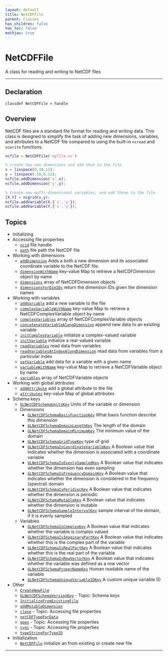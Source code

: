 ```yaml
---
layout: default
title: NetCDFFile
parent: Classes
has_children: false
has_toc: false
mathjax: true
---
```


#  NetCDFFile

A class for reading and writing to NetCDF files


---

## Declaration

<div class="language-matlab highlighter-rouge"><div class="highlight"><pre class="highlight"><code>classdef NetCDFFile < handle</code></pre></div></div>

## Overview
 
  NetCDF files are a standard file format for reading and writing data.
  This class is designed to simplify the task of adding new dimensions,
  variables, and attributes to a NetCDF file compared to using the
  built-in `ncread` and `ncwrite` functions.
 
  ```matlab
  ncfile = NetCDFFile('myfile.nc')
 
  % create two new dimensions and add them to the file
  x = linspace(0,10,11);
  y = linspace(-10,0,11);
  ncfile.addDimension('x',x);
  ncfile.addDimension('y',y);
 
  % Create new multi-dimensional variables, and add those to the file
  [X,Y] = ncgrid(x,y);
  ncfile.addVariable(X,{'x','y'});
  ncfile.addVariable(Y,{'x','y'});
  ```
 
                 
  


## Topics
+ Initializing
+ Accessing file properties
  + [`ncid`](/classes/netcdffile/ncid.html) file handle
  + [`path`](/classes/netcdffile/path.html) file path the NetCDF file
+ Working with dimensions
  + [`addDimension`](/classes/netcdffile/adddimension.html) Adds a both a new dimension and its associated coordinate variable to the NetCDF file.
  + [`dimensionWithName`](/classes/netcdffile/dimensionwithname.html) key-value Map to retrieve a NetCDFDimension object by name
  + [`dimensions`](/classes/netcdffile/dimensions.html) array of NetCDFDimension objects
  + [`dimensionsForDimIDs`](/classes/netcdffile/dimensionsfordimids.html) return the dimension IDs given the dimension names
+ Working with variables
  + [`addVariable`](/classes/netcdffile/addvariable.html) add a new variable to the file
  + [`complexVariableWithName`](/classes/netcdffile/complexvariablewithname.html) key-value Map to retrieve a NetCDFComplexVariable object by name
  + [`complexVariables`](/classes/netcdffile/complexvariables.html) array of NetCDFComplexVariable objects
  + [`concatenateVariableAlongDimension`](/classes/netcdffile/concatenatevariablealongdimension.html) append new data to an existing variable
  + [`initComplexVariable`](/classes/netcdffile/initcomplexvariable.html) initialize a complex-valued variable
  + [`initVariable`](/classes/netcdffile/initvariable.html) initialize a real-valued variable
  + [`readVariables`](/classes/netcdffile/readvariables.html) read data from variables
  + [`readVariablesAtIndexAlongDimension`](/classes/netcdffile/readvariablesatindexalongdimension.html) read data from variables from a particular index
  + [`setVariable`](/classes/netcdffile/setvariable.html) add data for a variable with a given name
  + [`variableWithName`](/classes/netcdffile/variablewithname.html) key-value Map to retrieve a NetCDFVariable object by name
  + [`variables`](/classes/netcdffile/variables.html) array of NetCDFVariable objects
+ Working with global attributes
  + [`addAttribute`](/classes/netcdffile/addattribute.html) add a global attribute to the file
  + [`attributes`](/classes/netcdffile/attributes.html) key-value Map of global attributes
+ Schema keys
  + [`GLNetCDFSchemaUnitsKey`](/classes/netcdffile/glnetcdfschemaunitskey.html) Units of the variable or dimension
  + Dimensions
    + [`GLNetCDFSchemaBasisFunctionKey`](/classes/netcdffile/glnetcdfschemabasisfunctionkey.html) What basis function describe this dimension
    + [`GLNetCDFSchemaDomainLengthKey`](/classes/netcdffile/glnetcdfschemadomainlengthkey.html) The length of the domain
    + [`GLNetCDFSchemaDomainMinimumKey`](/classes/netcdffile/glnetcdfschemadomainminimumkey.html) The minimum value of the domain
    + [`GLNetCDFSchemaGridTypeKey`](/classes/netcdffile/glnetcdfschemagridtypekey.html) type of grid
    + [`GLNetCDFSchemaIsCoordinateVariableKey`](/classes/netcdffile/glnetcdfschemaiscoordinatevariablekey.html) A Boolean value that indicates whether the dimension is associated with a coordinate variable
    + [`GLNetCDFSchemaIsEvenlySampledKey`](/classes/netcdffile/glnetcdfschemaisevenlysampledkey.html) A Boolean value that indicates whether the dimension has even sampling
    + [`GLNetCDFSchemaIsFrequencyDomainKey`](/classes/netcdffile/glnetcdfschemaisfrequencydomainkey.html) A Boolean value that indicates whether the dimension is considered in the frequency (spectral) domain
    + [`GLNetCDFSchemaIsPeridiocKey`](/classes/netcdffile/glnetcdfschemaisperidiockey.html) A Boolean value that indicates whether the dimension is periodic
    + [`GLNetCDFSchemaMutableKey`](/classes/netcdffile/glnetcdfschemamutablekey.html) A Boolean value that indicates whether the dimension is mutable
    + [`GLNetCDFSchemaSampleIntervalKey`](/classes/netcdffile/glnetcdfschemasampleintervalkey.html) sample interval of the domain, if it is evenly sampled
  + Variables
    + [`GLNetCDFSchemaIsComplexKey`](/classes/netcdffile/glnetcdfschemaiscomplexkey.html) A Boolean value that indicates whether the variable is complex valued
    + [`GLNetCDFSchemaIsImaginaryPartKey`](/classes/netcdffile/glnetcdfschemaisimaginarypartkey.html) A Boolean value that indicates whether this is the complex part of the variable
    + [`GLNetCDFSchemaIsRealPartKey`](/classes/netcdffile/glnetcdfschemaisrealpartkey.html) A Boolean value that indicates whether this is the real part of the variable
    + [`GLNetCDFSchemaIsRowVectorKey`](/classes/netcdffile/glnetcdfschemaisrowvectorkey.html) A Boolean value that indicates whether the variable was defined as a row vector
    + [`GLNetCDFSchemaProperNameKey`](/classes/netcdffile/glnetcdfschemapropernamekey.html) Human readable name of the variable
    + [`GLNetCDFSchemaUniqueVariableIDKey`](/classes/netcdffile/glnetcdfschemauniquevariableidkey.html) A custom unique variable ID
+ Other
  + [`CreateNewFile`](/classes/netcdffile/createnewfile.html) 
  + [`GLNetCDFSchemaVersionKey`](/classes/netcdffile/glnetcdfschemaversionkey.html) - Topic: Schema keys
  + [`InitializeFromExistingFile`](/classes/netcdffile/initializefromexistingfile.html) 
  + [`addMutableDimension`](/classes/netcdffile/addmutabledimension.html) 
  + [`close`](/classes/netcdffile/close.html) - Topic: Accessing file properties
  + [`netCDFTypeForData`](/classes/netcdffile/netcdftypefordata.html) 
  + [`open`](/classes/netcdffile/open.html) - Topic: Accessing file properties
  + [`sync`](/classes/netcdffile/sync.html) - Topic: Accessing file properties
  + [`typeStringForTypeID`](/classes/netcdffile/typestringfortypeid.html) 
+ Initialization
  + [`NetCDFFile`](/classes/netcdffile/netcdffile.html) initialize an from existing or create new file


---